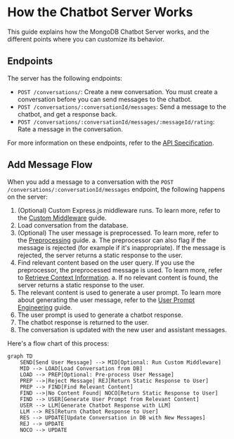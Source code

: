 # How the Chatbot Server Works

This guide explains how the MongoDB Chatbot Server works, and the different
points where you can customize its behavior.

## Endpoints

The server has the following endpoints:

- `POST /conversations/`: Create a new conversation. You must create a conversation
  before you can send messages to the chatbot.
- `POST /conversations/:conversationId/messages`: Send a message to the chatbot,
  and get a response back.
- `POST /conversations/:conversationId/messages/:messageId/rating`: Rate a message
  in the conversation.

For more information on these endpoints, refer to the [API Specification](openapi).

## Add Message Flow

When you add a message to a conversation with the `POST /conversations/:conversationId/messages` endpoint, the following happens on the server:

1. (Optional) Custom Express.js middleware runs. To learn more,
   refer to the [Custom Middleware](./custom-middleware) guide.
1. Load conversation from the database.
1. (Optional) The user message is preprocessed. To learn more, refer to the
   [Preprocessing](./preprocessing) guide.
   a. The preprocessor can also flag if the message is rejected
   (for example if it's inappropriate). If the message is rejected,
   the server returns a static response to the user.
1. Find relevant content based on the user query. If you use the preprocessor,
   the preprocessed message is used. To learn more, refer to [Retrieve Context Information](./retrieve).
   a. If no relevant content is found, the server returns a static response to the user.
1. The relevant content is used to generate a user prompt. To learn more about
   generating the user message, refer to the [User Prompt Engineering](./llm.md#user-prompt) guide.
1. The user prompt is used to generate a chatbot response.
1. The chatbot response is returned to the user.
1. The conversation is updated with the new user and assistant messages.

Here's a flow chart of this process:

```mermaid
graph TD
    SEND[Send User Message] --> MID[Optional: Run Custom Middleware]
    MID --> LOAD[Load Conversation from DB]
    LOAD --> PREP[Optional: Pre-process User Message]
    PREP -->|Reject Message| REJ[Return Static Response to User]
    PREP --> FIND[Find Relevant Content]
    FIND -->|No Content Found| NOCO[Return Static Response to User]
    FIND --> USER[Generate User Prompt from Relevant Content]
    USER --> LLM[Generate Chatbot Response with LLM]
    LLM --> RES[Return Chatbot Response to User]
    RES --> UPDATE[Update Conversation in DB with New Messages]
    REJ --> UPDATE
    NOCO --> UPDATE
```
